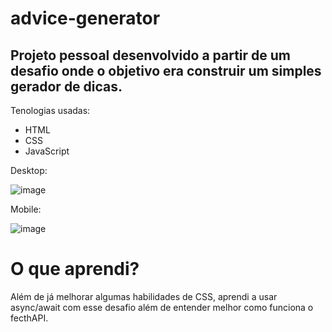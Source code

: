 # advice-generator

Projeto pessoal desenvolvido a partir de um desafio onde o objetivo era construir um simples gerador de dicas.
-
Tenologias usadas:
- HTML
- CSS
- JavaScript


Desktop: 

![image](https://user-images.githubusercontent.com/46661756/221204641-43876e70-d022-4597-9f46-70c2938698ec.png)

 
Mobile: 

![image](https://user-images.githubusercontent.com/46661756/221204757-11688b40-97a0-40dd-8413-757daebaae82.png)

# O que aprendi?

Além de já melhorar algumas habilidades de CSS, aprendi a usar async/await com esse desafio além de entender melhor como funciona o fecthAPI.
